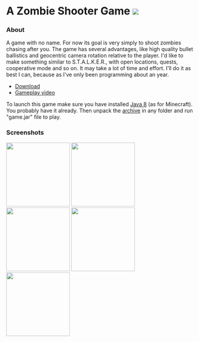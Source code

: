 # A Zombie Shooter Game <img src="https://img.shields.io/badge/Pre--alpha-v0.3.2-red.svg?style=flat">

### About

A game with no name. For now its goal is very simply to shoot zombies chasing after you. The game has several advantages, like high quality bullet ballistics and geocentric camera rotation relative to the player. I'd like to make something similar to S.T.A.L.K.E.R., with open locations, quests, cooperative mode and so on. It may take a lot of time and effort. I'll do it as best I can, because as I've only been programming about an year.

- [Download](https://github.com/aunmag/java-game/releases)
- [Gameplay video](https://youtu.be/Yrw-jlRP3XI)

To launch this game make sure you have installed [Java 8](https://www.java.com/download)  (as for Minecraft). You probably have it already. Then unpack the [archive](https://github.com/aunmag/java-game/releases) in any folder and run "game.jar" file to play.

### Screenshots

<img src="https://pp.vk.me/c604418/v604418423/50ede/C1SCvHT5EW8.jpg" width="170">
<img src="https://pp.vk.me/c604418/v604418423/50ee7/ikHYfemKXdg.jpg" width="170">
<img src="https://pp.vk.me/c604418/v604418423/50ef0/s-dfKSbWKEw.jpg" width="170">
<img src="https://pp.vk.me/c604418/v604418423/50ef9/PibuTturReQ.jpg" width="170">
<img src="https://pp.vk.me/c604418/v604418423/50f02/_jnlGQxIa7U.jpg" width="170">

